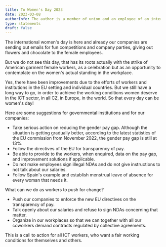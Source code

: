 ```yaml
---
title: To Women's Day 2023
date: 2023-03-08
authorInfo: The author is a member of union and an employee of an international IT company.
type: statements
draft: false
---
```

The international women's day is here and already our companies are sending out emails for
fun competitions and company parties, giving out flowers and chocolate to the female
employees.

But we do not see this day, that has its roots actually with the strike of American garment
female workers, as a celebration but as an opportunity to contemplate on the women's actual
standing in the workplace.

Yes, there have been improvements due to the efforts of workers and institutions in the EU
setting and individual countries. But we still have a long way to go, in order to achieve the
working conditions women deserve in the ICT sector, in all CZ, in Europe, in the world.
So that every day can be women's day!

Here are some suggestions for governmental institutions and for our companies:

- Take serious action on reducing the gender pay gap. Although the situation is getting
gradually better, according to the latest statistics of the EU commission from
November 2022, the gender pay gap is still at 13%.
- Follow the directives of the EU for transparency of pay.
- Be able to provide to the workers, when enquired, data on the pay gap, and
improvement solutions if applicable.
- Do not make employees sign illegal NDAs and do not give instructions to not talk
about our salaries.
- Follow Spain's example and establish menstrual leave of absence for every woman
that needs it.

What can we do as workers to push for change?

- Push our companies to enforce the new EU directives on the transparency of pay.
- Talk openly about our salaries and refuse to sign NDAs concerning that matter.
- Organize in our workplaces so that we can together with all our coworkers demand
contracts regulated by collective agreements.

This is a call to action for all ICT workers, who want a fair working conditions for themselves
and others.
